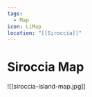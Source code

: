 ```yaml
---
tags:
  - Map
icon: LiMap
location: "[[Siroccia]]"
---
```


# Siroccia Map

![[siroccia-island-map.jpg]]
